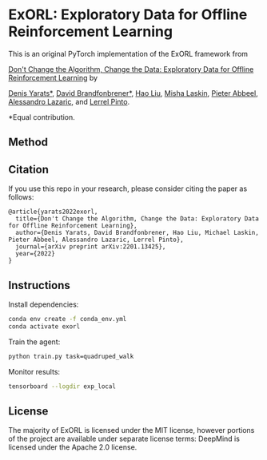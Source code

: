 

# ExORL: Exploratory Data for Offline Reinforcement Learning

This is an original PyTorch implementation of the ExORL framework from

[Don't Change the Algorithm, Change the Data: Exploratory Data for Offline Reinforcement Learning](https://arxiv.org/abs/2201.13425) by

[Denis Yarats*](https://cs.nyu.edu/~dy1042/), [David Brandfonbrener*](https://davidbrandfonbrener.github.io/), [Hao Liu](https://www.haoliu.site/), [Misha Laskin](https://www.mishalaskin.com/), [Pieter Abbeel](https://people.eecs.berkeley.edu/~pabbeel/), [Alessandro Lazaric](http://chercheurs.lille.inria.fr/~lazaric/Webpage/Home/Home.html), and [Lerrel Pinto](https://www.lerrelpinto.com).

*Equal contribution.

## Method


## Citation

If you use this repo in your research, please consider citing the paper as follows:
```
@article{yarats2022exorl,
  title={Don't Change the Algorithm, Change the Data: Exploratory Data for Offline Reinforcement Learning},
  author={Denis Yarats, David Brandfonbrener, Hao Liu, Michael Laskin, Pieter Abbeel, Alessandro Lazaric, Lerrel Pinto},
  journal={arXiv preprint arXiv:2201.13425},
  year={2022}
}
```

## Instructions

Install dependencies:
```sh
conda env create -f conda_env.yml
conda activate exorl
```

Train the agent:
```sh
python train.py task=quadruped_walk
```

Monitor results:
```sh
tensorboard --logdir exp_local
```

## License
The majority of ExORL is licensed under the MIT license, however portions of the project are available under separate license terms: DeepMind is licensed under the Apache 2.0 license.

